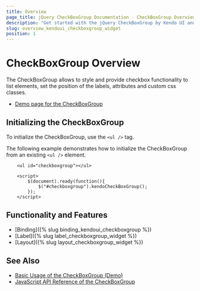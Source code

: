 ```yaml
---
title: Overview
page_title: jQuery CheckBoxGroup Documentation - CheckBoxGroup Overview
description: "Get started with the jQuery CheckBoxGroup by Kendo UI and learn how to create, initialize, and enable the widget."
slug: overview_kendoui_checkboxgroup_widget
position: 1
---
```


# CheckBoxGroup Overview

The CheckBoxGroup allows to style and provide checkbox functionality to list elements, set the position of the labels, attributes and custom css classes.

* [Demo page for the CheckBoxGroup](https://demos.telerik.com/kendo-ui/checkboxgroup/index)

## Initializing the CheckBoxGroup

To initialize the CheckBoxGroup, use the `<ul />` tag.

The following example demonstrates how to initialize the CheckBoxGroup from an existing `<ul />` element.

```dojo
    <ul id="checkboxgroup"></ul>

    <script>
        $(document).ready(function(){
            $("#checkboxgroup").kendoCheckBoxGroup();
        });
    </script>
```

## Functionality and Features

* [Binding]({% slug binding_kendoui_checkboxgroup %})
* [Label]({% slug label_checkboxgroup_widget %})
* [Layout]({% slug layout_checkboxgroup_widget %})

## See Also

* [Basic Usage of the CheckBoxGroup (Demo)](https://demos.telerik.com/kendo-ui/checkboxgroup/index)
* [JavaScript API Reference of the CheckBoxGroup](/api/javascript/ui/checkboxgroup)
